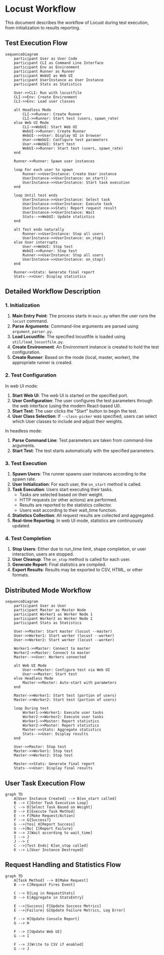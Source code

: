 # Locust Workflow

This document describes the workflow of Locust during test execution, from initialization to results reporting.

## Test Execution Flow

```mermaid
sequenceDiagram
    participant User as User Code
    participant CLI as Command Line Interface
    participant Env as Environment
    participant Runner as Runner
    participant WebUI as Web UI
    participant UserInstance as User Instance
    participant Stats as Statistics

    User->>CLI: Run with locustfile
    CLI->>Env: Create Environment
    CLI->>Env: Load user classes
    
    alt Headless Mode
        CLI->>Runner: Create Runner
        CLI->>Runner: Start test (users, spawn_rate)
    else Web UI Mode
        CLI->>WebUI: Start Web UI
        WebUI->>Runner: Create Runner
        WebUI-->>User: Display UI in browser
        User->>WebUI: Configure test parameters
        User->>WebUI: Start test
        WebUI->>Runner: Start test (users, spawn_rate)
    end
    
    Runner->>Runner: Spawn user instances
    
    loop For each user to spawn
        Runner->>UserInstance: Create User instance
        UserInstance->>UserInstance: on_start()
        UserInstance->>UserInstance: Start task execution
    end
    
    loop Until test ends
        UserInstance->>UserInstance: Select task
        UserInstance->>UserInstance: Execute task
        UserInstance->>Stats: Report request result
        UserInstance->>UserInstance: Wait
        Stats-->>WebUI: Update statistics
    end
    
    alt Test ends naturally
        Runner->>UserInstance: Stop all users
        UserInstance->>UserInstance: on_stop()
    else User interrupts
        User->>WebUI: Stop test
        WebUI->>Runner: Stop test
        Runner->>UserInstance: Stop all users
        UserInstance->>UserInstance: on_stop()
    end
    
    Runner->>Stats: Generate final report
    Stats-->>User: Display statistics
```

## Detailed Workflow Description

### 1. Initialization

1. **Main Entry Point**: The process starts in `main.py` when the user runs the `locust` command.
2. **Parse Arguments**: Command-line arguments are parsed using `argument_parser.py`.
3. **Load Locustfile**: The specified locustfile is loaded using `util/load_locustfile.py`.
4. **Create Environment**: An Environment instance is created to hold the test configuration.
5. **Create Runner**: Based on the mode (local, master, worker), the appropriate runner is created.

### 2. Test Configuration

In web UI mode:
1. **Start Web UI**: The web UI is started on the specified port.
2. **User Configuration**: The user configures the test parameters through the web interface (using the modern React-based UI).
3. **Start Test**: The user clicks the "Start" button to begin the test.
4. **User Class Selection**: If `--class-picker` was specified, users can select which User classes to include and adjust their weights.

In headless mode:
1. **Parse Command Line**: Test parameters are taken from command-line arguments.
2. **Start Test**: The test starts automatically with the specified parameters.

### 3. Test Execution

1. **Spawn Users**: The runner spawns user instances according to the spawn rate.
2. **User Initialization**: For each user, the `on_start` method is called.
3. **Task Execution**: Users start executing their tasks.
   - Tasks are selected based on their weight.
   - HTTP requests (or other actions) are performed.
   - Results are reported to the statistics collector.
   - Users wait according to their wait_time function.
4. **Statistics Collection**: All request results are collected and aggregated.
5. **Real-time Reporting**: In web UI mode, statistics are continuously updated.

### 4. Test Completion

1. **Stop Users**: Either due to run_time limit, shape completion, or user interaction, users are stopped.
2. **User Cleanup**: The `on_stop` method is called for each user.
3. **Generate Report**: Final statistics are compiled.
4. **Export Results**: Results may be exported to CSV, HTML, or other formats.

## Distributed Mode Workflow

```mermaid
sequenceDiagram
    participant User as User
    participant Master as Master Node
    participant Worker1 as Worker Node 1
    participant Worker2 as Worker Node 2
    participant Stats as Statistics

    User->>Master: Start master (locust --master)
    User->>Worker1: Start worker (locust --worker)
    User->>Worker2: Start worker (locust --worker)
    
    Worker1->>Master: Connect to master
    Worker2->>Master: Connect to master
    Master-->>User: Workers connected
    
    alt Web UI Mode
        User->>Master: Configure test via Web UI
        User->>Master: Start test
    else Headless Mode
        Master->>Master: Auto-start with parameters
    end
    
    Master->>Worker1: Start test (portion of users)
    Master->>Worker2: Start test (portion of users)
    
    loop During test
        Worker1->>Worker1: Execute user tasks
        Worker2->>Worker2: Execute user tasks
        Worker1->>Master: Report statistics
        Worker2->>Master: Report statistics
        Master->>Stats: Aggregate statistics
        Stats-->>User: Display results
    end
    
    User->>Master: Stop test
    Master->>Worker1: Stop test
    Master->>Worker2: Stop test
    
    Master->>Stats: Generate final report
    Stats-->>User: Display final results
```

## User Task Execution Flow

```mermaid
graph TD
    A[User Instance Created] --> B[on_start called]
    B --> C[Enter Task Execution Loop]
    C --> D[Select Task Based on Weight]
    D --> E[Execute Task Method]
    E --> F[Make Request/Action]
    F --> G{Success?}
    G -->|Yes| H[Report Success]
    G -->|No| I[Report Failure]
    H --> J[Wait according to wait_time]
    I --> J
    J --> C
    C -->|Test Ends| K[on_stop called]
    K --> L[User Instance Destroyed]
```

## Request Handling and Statistics Flow

```mermaid
graph TD
    A[Task Method] --> B[Make Request]
    B --> C[Request Fires Event]
    
    C --> D[Log in RequestStats]
    D --> E[Aggregate in StatsEntry]
    
    E -->|Success| F[Update Success Metrics]
    E -->|Failure| G[Update Failure Metrics, Log Error]
    
    F --> H[Update Console Report]
    G --> H
    
    F --> I[Update Web UI]
    G --> I
    
    F --> J[Write to CSV if enabled]
    G --> J
```
